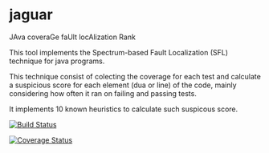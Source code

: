 jaguar
======

JAva coveraGe faUlt locAlization Rank

This tool implements the Spectrum-based Fault Localization (SFL) technique for java programs.

This technique consist of colecting the coverage for each test and calculate a suspicious score for each element (dua or line) of the code, mainly considering how often it ran on failing and passing tests.

It implements 10 known heuristics to calculate such suspicous score.

[![Build Status](https://travis-ci.org/saeg/jaguar.svg)](https://travis-ci.org/saeg/jaguar)

[![Coverage Status](https://coveralls.io/repos/saeg/jaguar/badge.png?branch=master)](https://coveralls.io/r/saeg/jaguar?branch=master)
